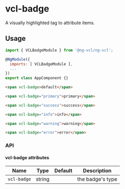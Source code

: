# vcl-badge

A visually highlighted tag to attribute items.

## Usage

```js
import { VCLBadgeModule } from '@ng-vcl/ng-vcl';

@NgModule({
  imports: [ VCLBadgeModule ],
  ...
})
export class AppComponent {}
```

```html
<span vcl-badge>default</span>

<span vcl-badge="primary">primary</span>

<span vcl-badge="success">success</span>

<span vcl-badge="info">info</span>

<span vcl-badge="warning">warning</span>

<span vcl-badge="error">error</span>
```

### API

#### vcl-badge attributes

Name       | Type   | Default | Description
---------- | ------ | ------- | ------------------------------------------------------------
`vcl-badge`| string |         | the badge's type

